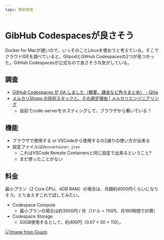 ```yaml
---
tags: 開発環境
---
```


# GibHub Codespacesが良さそう

Docker for Macが遅いので、いっそのことLinuxを使おうと考えている。そこでクラウドIDEを調べていると、GitpodとGitHub Codespacesの2つが見つかった。GitHub Codespacesが公式なので良さそうな気がしている。

## 調査

- [GitHub Codespaces が GA しました（概要、課金など色々まとめ） - Qiita](https://qiita.com/uikou/items/1feb83865f9d638807ad#codespacesgithub-%E3%82%82%E4%BD%BF%E3%81%A3%E3%81%A6%E3%82%8B%E3%81%A3%E3%81%A6%E3%82%88)
- [メルカリShops の技術スタックと、その選定理由 | メルカリエンジニアリング](https://engineering.mercari.com/blog/entry/20210810-mercari-shops-tech-stack/)
  - 自前でcode-serverをホスティングして、ブラウザから繋いでいる？

## 機能

- ブラウザで使用する or VSCodeから使用するの2通りの使い方が出来る
- 設定ファイルは`devcontainer.json`
  - これはVSCode Remote Containersと同じ設定で出来るということ?
  - まだ使ったことがない

## 料金

最小プラン（2 Core CPU、4GB RAM）の場合は、月額約4000円くらいになりそう。とりあえずこれで試してみたい。

- Codespace Compute
  - 最小プランの場合は約3500円 / 月（1ドル = 110円、月180時間で計算）
- Codespace Storage
  - 50GB使用するとして、約400円（0.07 × 50 × 110）。


[![Image from Gyazo](https://i.gyazo.com/7a3c287c4a67a075b079d64fb53bd07a.png)](https://gyazo.com/7a3c287c4a67a075b079d64fb53bd07a)